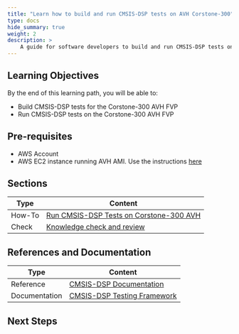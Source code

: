 ```yaml
---
title: "Learn how to build and run CMSIS-DSP tests on AVH Corstone-300" 
type: docs
hide_summary: true
weight: 2
description: >
    A guide for software developers to build and run CMSIS-DSP tests on AVH Corstone-300 FVP
---
```


## Learning Objectives 

By the end of this learning path, you will be able to:

* Build CMSIS-DSP tests for the Corstone-300 AVH FVP
* Run CMSIS-DSP tests on the Corstone-300 AVH FVP

## Pre-requisites

* AWS Account
* AWS EC2 instance running AVH AMI. Use the instructions [here](/iot/avh/launch)

## Sections

|          Type | Content               |
| ---           | ---                   |
| How-To        | [Run CMSIS-DSP Tests on Corstone-300 AVH](/iot/cmsis/cmsis-dsp-avh) |
| Check         | [Knowledge check and review](/iot/cmsis/knowledgecheck)  |


## References and Documentation

| Type          | Content             |
| ---           | ---                 |
| Reference | [CMSIS-DSP Documentation](https://arm-software.github.io/CMSIS_5/DSP/html/modules.html)                                            |
| Documentation     | [CMSIS-DSP Testing Framework](https://github.com/ARM-software/CMSIS-DSP/tree/main/Testing)  |

## Next Steps


